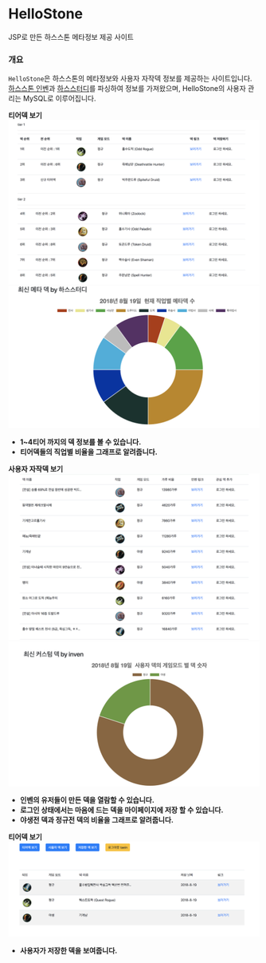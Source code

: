 # HelloStone
JSP로 만든 하스스톤 메타정보 제공 사이트

### 개요 
`HelloStone`은 하스스톤의 메타정보와 사용자 자작덱 정보를 제공하는 사이트입니다.
<a href="http://hs.inven.co.kr/">하스스톤 인벤</a>과 <a href="https://www.hearthstudy.com/">하스스터디</a>를 파싱하여 정보를 가져왔으며, HelloStone의
사용자 관리는 MySQL로 이루어집니다.


<strong>티어덱 보기</scrong>
<img src="https://raw.githubusercontent.com/taeinchoi9166/HelloStone/master/screenImage/%EC%8A%A4%ED%81%AC%EB%A6%B0%EC%83%B7%202018-08-19%20%EC%98%A4%ED%9B%84%2011.14.57.png">
<img src="https://raw.githubusercontent.com/taeinchoi9166/HelloStone/master/screenImage/%EC%8A%A4%ED%81%AC%EB%A6%B0%EC%83%B7%202018-08-19%20%EC%98%A4%ED%9B%84%2011.14.41.png">
- 1~4티어 까지의 덱 정보를 볼 수 있습니다.
- 티어덱들의 직업별 비율을 그래프로 알려줍니다.


<strong>사용자 자작덱 보기</scrong>
<img src="https://raw.githubusercontent.com/taeinchoi9166/HelloStone/master/screenImage/%EC%8A%A4%ED%81%AC%EB%A6%B0%EC%83%B7%202018-08-19%20%EC%98%A4%ED%9B%84%2011.15.57.png">
<img src="https://raw.githubusercontent.com/taeinchoi9166/HelloStone/master/screenImage/%EC%8A%A4%ED%81%AC%EB%A6%B0%EC%83%B7%202018-08-19%20%EC%98%A4%ED%9B%84%2011.15.39.png">
- 인벤의 유저들이 만든 덱을 열람할 수 있습니다.
- 로그인 상태에서는 마음에 드는 덱을 마이페이지에 저장 할 수 있습니다.
- 야생전 덱과 정규전 덱의 비율을 그래프로 알려줍니다.

<strong>티어덱 보기</scrong>
<img src="https://raw.githubusercontent.com/taeinchoi9166/HelloStone/master/screenImage/%EC%8A%A4%ED%81%AC%EB%A6%B0%EC%83%B7%202018-08-19%20%EC%98%A4%ED%9B%84%2011.18.00.png">
- 사용자가 저장한 덱을 보여줍니다.
